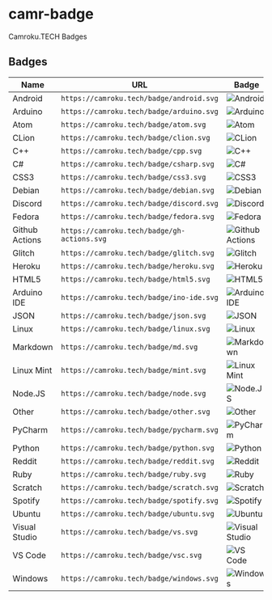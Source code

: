 # camr-badge
Camroku.TECH Badges

## Badges
| Name | URL | Badge |
| ---- | --- | ----- |
| Android | `https://camroku.tech/badge/android.svg` | ![Android](https://camroku.tech/badge/android.svg) |
| Arduino | `https://camroku.tech/badge/arduino.svg` | ![Arduino](https://camroku.tech/badge/arduino.svg) |
| Atom | `https://camroku.tech/badge/atom.svg` | ![Atom](https://camroku.tech/badge/atom.svg) |
| CLion | `https://camroku.tech/badge/clion.svg` | ![CLion](https://camroku.tech/badge/clion.svg) |
| C++ | `https://camroku.tech/badge/cpp.svg` | ![C++](https://camroku.tech/badge/cpp.svg) |
| C# | `https://camroku.tech/badge/csharp.svg` | ![C#](https://camroku.tech/badge/csharp.svg) |
| CSS3 | `https://camroku.tech/badge/css3.svg` | ![CSS3](https://camroku.tech/badge/css3.svg) |
| Debian | `https://camroku.tech/badge/debian.svg` | ![Debian](https://camroku.tech/badge/debian.svg) |
| Discord | `https://camroku.tech/badge/discord.svg` | ![Discord](https://camroku.tech/badge/discord.svg) |
| Fedora | `https://camroku.tech/badge/fedora.svg` | ![Fedora](https://camroku.tech/badge/fedora.svg) |
| Github Actions | `https://camroku.tech/badge/gh-actions.svg` | ![Github Actions](https://camroku.tech/badge/gh-actions.svg) |
| Glitch | `https://camroku.tech/badge/glitch.svg` | ![Glitch](https://camroku.tech/badge/glitch.svg) |
| Heroku | `https://camroku.tech/badge/heroku.svg` | ![Heroku](https://camroku.tech/badge/heroku.svg) |
| HTML5 | `https://camroku.tech/badge/html5.svg` | ![HTML5](https://camroku.tech/badge/html5.svg) |
| Arduino IDE | `https://camroku.tech/badge/ino-ide.svg` | ![Arduino IDE](https://camroku.tech/badge/ino-ide.svg) |
| JSON | `https://camroku.tech/badge/json.svg` | ![JSON](https://camroku.tech/badge/json.svg.svg) |
| Linux | `https://camroku.tech/badge/linux.svg` | ![Linux](https://camroku.tech/badge/linux.svg) |
| Markdown | `https://camroku.tech/badge/md.svg` | ![Markdown](https://camroku.tech/badge/md.svg) |
| Linux Mint | `https://camroku.tech/badge/mint.svg` | ![Linux Mint](https://camroku.tech/badge/mint.svg) |
| Node.JS | `https://camroku.tech/badge/node.svg` | ![Node.JS](https://camroku.tech/badge/node.svg) |
| Other | `https://camroku.tech/badge/other.svg` | ![Other](https://camroku.tech/badge/other.svg) |
| PyCharm | `https://camroku.tech/badge/pycharm.svg` | ![PyCharm](https://camroku.tech/badge/pycharm.svg) |
| Python | `https://camroku.tech/badge/python.svg` | ![Python](https://camroku.tech/badge/python.svg) |
| Reddit | `https://camroku.tech/badge/reddit.svg` | ![Reddit](https://camroku.tech/badge/reddit.svg) |
| Ruby | `https://camroku.tech/badge/ruby.svg` | ![Ruby](https://camroku.tech/badge/ruby.svg) |
| Scratch | `https://camroku.tech/badge/scratch.svg` | ![Scratch](https://camroku.tech/badge/scratch.svg) |
| Spotify | `https://camroku.tech/badge/spotify.svg` | ![Spotify](https://camroku.tech/badge/spotify.svg) |
| Ubuntu | `https://camroku.tech/badge/ubuntu.svg` | ![Ubuntu](https://camroku.tech/badge/ubuntu.svg) |
| Visual Studio | `https://camroku.tech/badge/vs.svg` | ![Visual Studio](https://camroku.tech/badge/vs.svg) |
| VS Code | `https://camroku.tech/badge/vsc.svg` | ![VS Code](https://camroku.tech/badge/vsc.svg) |
| Windows | `https://camroku.tech/badge/windows.svg` | ![Windows](https://camroku.tech/badge/windows.svg) |
